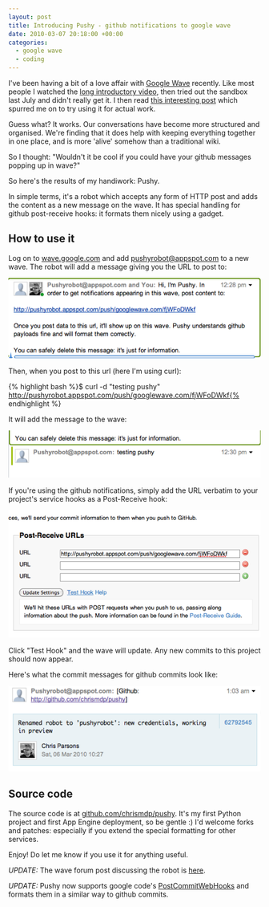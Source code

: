 ```yaml
---
layout: post
title: Introducing Pushy - github notifications to google wave
date: 2010-03-07 20:18:00 +00:00
categories:
  - google wave
  - coding
---
```

I've been having a bit of a love affair with [Google Wave](http://wave.google.com) recently. Like most people I watched the [long introductory video](http://wave.google.com/about.html#video), then tried out the sandbox last July and didn't really get it. I then read [this interesting post](http://blog.cubeofm.com/on-how-google-wave-surprisingly-changed-my-li) which spurred me on to try using it for actual work.

Guess what? It works. Our conversations have become more structured and organised. We're finding that it does help with keeping everything together in one place, and is more 'alive' somehow than a traditional wiki. 

So I thought: "Wouldn't it be cool if you could have your github messages popping up in wave?"

So here's the results of my handiwork: Pushy.

In simple terms, it's a robot which accepts any form of HTTP post and adds the content as a new message on the wave. It has special handling for github post-receive hooks: it formats them nicely using a gadget.

## How to use it

Log on to [wave.google.com](http://wave.google.com) and add pushyrobot@appspot.com to a new wave. The robot will add a message giving you the URL to post to:

![Pushy's receive message](/files/pushy-1.png)

Then, when you post to this url (here I'm using curl):

{% highlight bash %}$ curl -d "testing pushy" http://pushyrobot.appspot.com/push/googlewave.com/fjWFoDWkf{% endhighlight %}

It will add the message to the wave:

![The message appears](/files/pushy-3.png)

If you're using the github notifications, simply add the URL verbatim to your project's service hooks as a Post-Receive hook:

![Github service hook configuration page](/files/pushy-4.png)

Click "Test Hook" and the wave will update. Any new commits to this project should now appear.

Here's what the commit messages for github commits look like:

![Github commit message view](/files/pushy-5.png)

## Source code

The source code is at [github.com/chrismdp/pushy](http://github.com/chrismdp/pushy). It's my first Python project and first App Engine deployment, so be gentle :) I'd welcome forks and patches: especially if you extend the special formatting for other services.

Enjoy! Do let me know if you use it for anything useful. 

*UPDATE:* The wave forum post discussing the robot is [here](http://bit.ly/bKCOkV).

*UPDATE:* Pushy now supports google code's [PostCommitWebHooks](http://code.google.com/p/support/wiki/PostCommitWebHooks) and formats them in a similar way to github commits.
